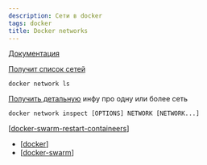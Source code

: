 ```yaml
---
description: Сети в docker
tags: docker
title: Docker networks
---
```

[Документация](https://docs.docker.com/network/)

[Получит список сетей](https://docs.docker.com/engine/reference/commandline/network_ls/)

```shell
docker network ls
```

[Получить детальную](https://docs.docker.com/engine/reference/commandline/network_inspect/) инфу про одну или более сеть

```shell
docker network inspect [OPTIONS] NETWORK [NETWORK...]
```

[[docker-swarm-restart-containeers]]

- [[docker]]
- [[docker-swarm]]

[//begin]: # "Autogenerated link references for markdown compatibility"
[docker-swarm-restart-containeers]: docker-swarm-restart-containeers "Docker swarm restart services"
[docker]: ../lists/docker "Docker"
[docker-swarm]: docker-swarm "Docker swarm"
[//end]: # "Autogenerated link references"